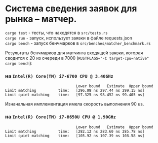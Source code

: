 # Система сведения заявок для рынка – матчер.

`cargo test` - тесты, что находятся в `src/tests.rs`  
`cargo run` - запуск, использует заявки в файле requests.json  
`cargo bench` - запуск бенчмарков в `src/benches/matcher_benchmark.rs`

Результаты бенчмарков для матчинга входящей заявки, которая сводится с 20 из очереди в 7000  (`RUSTFLAGS="-C target-cpu=native" cargo bench`):

### на `Intel(R) Core(TM) i7-6700 CPU @ 3.40GHz`

```
                                Lower bound   Estimate  Upper bound
Limit matching          time:   [296.08 ns 297.44 ns 299.15 ns]
Limit quiet matching    time:   [97.325 ns 98.452 ns 99.405 ns]
```

Изначальная имплементация имела скорость выполнения 90 us.

### на `Intel(R) Core(TM) i7-8650U CPU @ 1.90GHz`

```
                                Lower bound   Estimate  Upper bound
Limit matching          time:   [282.12 ns 283.60 ns 285.78 ns]
Limit quiet matching    time:   [105.92 ns 107.39 ns 108.58 ns]
```
